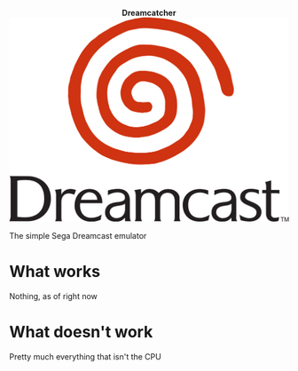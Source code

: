 <p align="center">
    <b>Dreamcatcher</b>
    <img src="images/dc_logo.png">
</p>

The simple Sega Dreamcast emulator

# What works
Nothing, as of right now

# What doesn't work
Pretty much everything that isn't the CPU